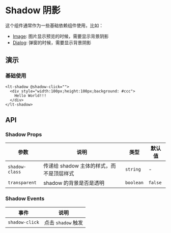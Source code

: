# Shadow 阴影

这个组件通常作为一些基础依赖组件使用，比如：

- [Image](./image.md): 图片显示预览的时候，需要显示背景阴影
- [Dialog](./dialog.md): 弹窗的时候，需要显示背景阴影

## 演示

<script setup>
import { Shadow } from '../../src'
</script>

### 基础使用

```vue
<lt-shadow @shadow-click="">
  <div style="width:100px;height:100px;background: #ccc">
    Hello World!!!
  </div>
</lt-shadow>
```

## API

### Shadow Props

| 参数           | 说明                                     | 类型      | 默认值  |
| -------------- | ---------------------------------------- | --------- | ------- |
| `shadow-class` | 传递给 shadow 主体的样式，而不是顶层样式 | `string`  | -       |
| `transparent`  | shadow 的背景是否是透明                  | `boolean` | `false` |

### Shadow Events

| 事件           | 说明               |
| -------------- | ------------------ |
| `shadow-click` | 点击 `shadow` 触发 |
